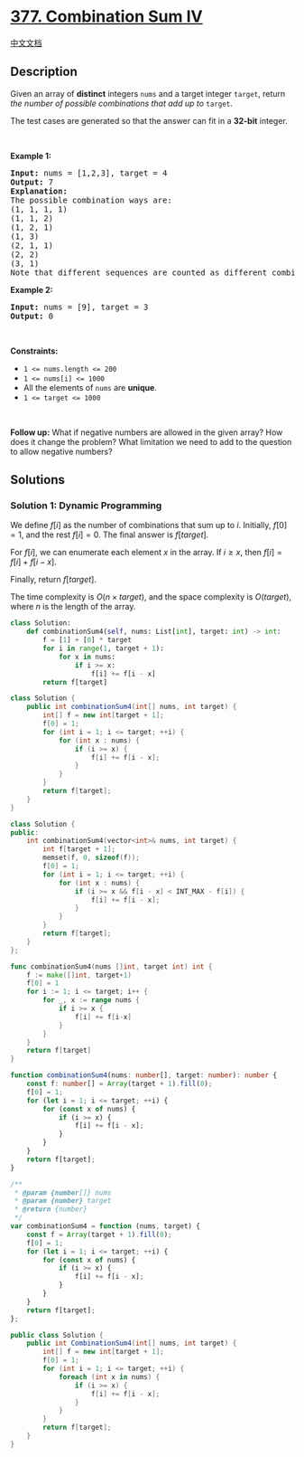 # [377. Combination Sum IV](https://leetcode.com/problems/combination-sum-iv)

[中文文档](/solution/0300-0399/0377.Combination%20Sum%20IV/README.md)

<!-- tags:Array,Dynamic Programming -->

<!-- difficulty:Medium -->

## Description

<p>Given an array of <strong>distinct</strong> integers <code>nums</code> and a target integer <code>target</code>, return <em>the number of possible combinations that add up to</em>&nbsp;<code>target</code>.</p>

<p>The test cases are generated so that the answer can fit in a <strong>32-bit</strong> integer.</p>

<p>&nbsp;</p>
<p><strong class="example">Example 1:</strong></p>

<pre>
<strong>Input:</strong> nums = [1,2,3], target = 4
<strong>Output:</strong> 7
<strong>Explanation:</strong>
The possible combination ways are:
(1, 1, 1, 1)
(1, 1, 2)
(1, 2, 1)
(1, 3)
(2, 1, 1)
(2, 2)
(3, 1)
Note that different sequences are counted as different combinations.
</pre>

<p><strong class="example">Example 2:</strong></p>

<pre>
<strong>Input:</strong> nums = [9], target = 3
<strong>Output:</strong> 0
</pre>

<p>&nbsp;</p>
<p><strong>Constraints:</strong></p>

<ul>
	<li><code>1 &lt;= nums.length &lt;= 200</code></li>
	<li><code>1 &lt;= nums[i] &lt;= 1000</code></li>
	<li>All the elements of <code>nums</code> are <strong>unique</strong>.</li>
	<li><code>1 &lt;= target &lt;= 1000</code></li>
</ul>

<p>&nbsp;</p>
<p><strong>Follow up:</strong> What if negative numbers are allowed in the given array? How does it change the problem? What limitation we need to add to the question to allow negative numbers?</p>

## Solutions

### Solution 1: Dynamic Programming

We define $f[i]$ as the number of combinations that sum up to $i$. Initially, $f[0] = 1$, and the rest $f[i] = 0$. The final answer is $f[target]$.

For $f[i]$, we can enumerate each element $x$ in the array. If $i \ge x$, then $f[i] = f[i] + f[i - x]$.

Finally, return $f[target]$.

The time complexity is $O(n \times target)$, and the space complexity is $O(target)$, where $n$ is the length of the array.

<!-- tabs:start -->

```python
class Solution:
    def combinationSum4(self, nums: List[int], target: int) -> int:
        f = [1] + [0] * target
        for i in range(1, target + 1):
            for x in nums:
                if i >= x:
                    f[i] += f[i - x]
        return f[target]
```

```java
class Solution {
    public int combinationSum4(int[] nums, int target) {
        int[] f = new int[target + 1];
        f[0] = 1;
        for (int i = 1; i <= target; ++i) {
            for (int x : nums) {
                if (i >= x) {
                    f[i] += f[i - x];
                }
            }
        }
        return f[target];
    }
}
```

```cpp
class Solution {
public:
    int combinationSum4(vector<int>& nums, int target) {
        int f[target + 1];
        memset(f, 0, sizeof(f));
        f[0] = 1;
        for (int i = 1; i <= target; ++i) {
            for (int x : nums) {
                if (i >= x && f[i - x] < INT_MAX - f[i]) {
                    f[i] += f[i - x];
                }
            }
        }
        return f[target];
    }
};
```

```go
func combinationSum4(nums []int, target int) int {
	f := make([]int, target+1)
	f[0] = 1
	for i := 1; i <= target; i++ {
		for _, x := range nums {
			if i >= x {
				f[i] += f[i-x]
			}
		}
	}
	return f[target]
}
```

```ts
function combinationSum4(nums: number[], target: number): number {
    const f: number[] = Array(target + 1).fill(0);
    f[0] = 1;
    for (let i = 1; i <= target; ++i) {
        for (const x of nums) {
            if (i >= x) {
                f[i] += f[i - x];
            }
        }
    }
    return f[target];
}
```

```js
/**
 * @param {number[]} nums
 * @param {number} target
 * @return {number}
 */
var combinationSum4 = function (nums, target) {
    const f = Array(target + 1).fill(0);
    f[0] = 1;
    for (let i = 1; i <= target; ++i) {
        for (const x of nums) {
            if (i >= x) {
                f[i] += f[i - x];
            }
        }
    }
    return f[target];
};
```

```cs
public class Solution {
    public int CombinationSum4(int[] nums, int target) {
        int[] f = new int[target + 1];
        f[0] = 1;
        for (int i = 1; i <= target; ++i) {
            foreach (int x in nums) {
                if (i >= x) {
                    f[i] += f[i - x];
                }
            }
        }
        return f[target];
    }
}
```

<!-- tabs:end -->

<!-- end -->
